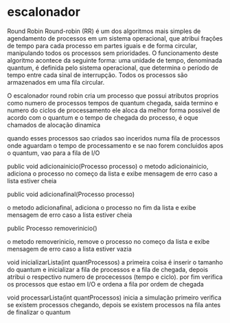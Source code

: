 # escalonador

Round Robin
Round-robin (RR) é um dos algoritmos mais simples de agendamento de processos em um sistema operacional, que atribui frações de tempo para cada processo em partes iguais e de forma circular, manipulando todos os processos sem prioridades. 
O funcionamento deste algoritmo acontece da seguinte forma: uma unidade de tempo, denominada quantum, é definida pelo sistema operacional, que determina o período de tempo entre cada sinal de interrupção. Todos os processos são armazenados em uma fila circular.

O escalonador round robin cria um processo que possui atributos proprios como numero de processos tempos de quantum chegada, saida termino e numero do ciclos de processamento ele aloca da melhor forma possivel de acordo com o quantum e o tempo de chegada do processo, é oque chamados de alocação dinamica 

quando esses processos sao criados sao inceridos numa fila de processos onde aguardam o tempo de processamento e se nao forem concluidos apos o quantum, vao para a fila de I/O 

 public void adicionainicio(Processo processo) 
 o metodo adicionainicio, adiciona o processo no começo da lista e exibe mensagem de erro caso a lista estiver cheia 
	
 public void adicionafinal(Processo processo)
 
o metodo adicionafinal, adiciona o processo no fim da lista e exibe mensagem de erro caso a lista estiver cheia 
		
  public Processo removerinicio() 
  
  o metodo removerinicio, remove o processo no começo da lista e exibe mensagem de erro caso a lista estiver vazia 
  
  void inicializarLista(int quantProcessos)
  a primeira coisa é inserir o tamanho do quantum e inicializar a fila de processos e a fila de chegada, depois atribui o respectivo numero de procecessos (tempo e ciclo).
   por fim verifica os processos que estao em I/O e ordena a fila por ordem de chegada
   
   void processarLista(int quantProcessos)
    inicia a simulação primeiro verifica se existem processos chegando, depois se existem processos na fila antes de finalizar o quantum
     
     
     

